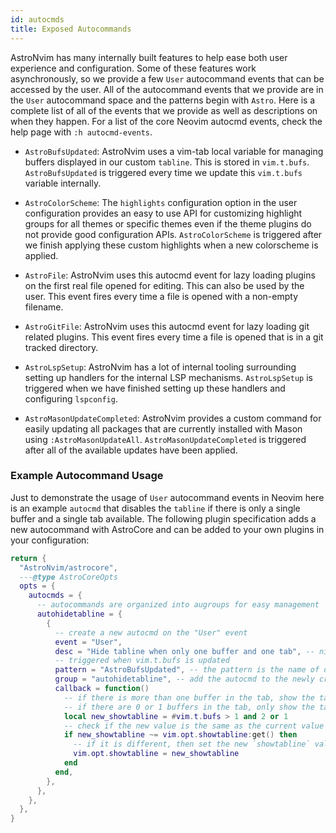 ```yaml
---
id: autocmds
title: Exposed Autocommands
---
```


AstroNvim has many internally built features to help ease both user experience
and configuration. Some of these features work asynchronously, so we provide a
few `User` autocommand events that can be accessed by the user. All of the
autocommand events that we provide are in the `User` autocommand space and the
patterns begin with `Astro`. Here is a complete list of all of the events that
we provide as well as descriptions on when they happen. For a list of the core
Neovim autocmd events, check the help page with `:h autocmd-events`.

- `AstroBufsUpdated`: AstroNvim uses a vim-tab local variable for managing
  buffers displayed in our custom `tabline`. This is stored in `vim.t.bufs`.
  `AstroBufsUpdated` is triggered every time we update this `vim.t.bufs`
  variable internally.

- `AstroColorScheme`: The `highlights` configuration option in the user
  configuration provides an easy to use API for customizing highlight groups
  for all themes or specific themes even if the theme plugins do not provide
  good configuration APIs. `AstroColorScheme` is triggered after we finish
  applying these custom highlights when a new colorscheme is applied.

- `AstroFile`: AstroNvim uses this autocmd event for lazy loading plugins
  on the first real file opened for editing. This can also be used by the user.
  This event fires every time a file is opened with a non-empty filename.

- `AstroGitFile`: AstroNvim uses this autocmd event for lazy loading git related
  plugins. This event fires every time a file is opened that is in a git tracked
  directory.

- `AstroLspSetup`: AstroNvim has a lot of internal tooling surrounding setting
  up handlers for the internal LSP mechanisms. `AstroLspSetup` is triggered when
  we have finished setting up these handlers and configuring `lspconfig`.

- `AstroMasonUpdateCompleted`: AstroNvim provides a custom command for easily
  updating all packages that are currently installed with Mason using
  `:AstroMasonUpdateAll`. `AstroMasonUpdateCompleted` is triggered after all of the
  available updates have been applied.

### Example Autocommand Usage

Just to demonstrate the usage of `User` autocommand events in Neovim here is an
example `autocmd` that disables the `tabline` if there is only a single buffer
and a single tab available. The following plugin specification adds a new
autocommand with AstroCore and can be added to your own plugins in your
configuration:

```lua
return {
  "AstroNvim/astrocore",
  ---@type AstroCoreOpts
  opts = {
    autocmds = {
      -- autocommands are organized into augroups for easy management
      autohidetabline = {
        {
          -- create a new autocmd on the "User" event
          event = "User",
          desc = "Hide tabline when only one buffer and one tab", -- nice description
          -- triggered when vim.t.bufs is updated
          pattern = "AstroBufsUpdated", -- the pattern is the name of our User autocommand events
          group = "autohidetabline", -- add the autocmd to the newly created augroup
          callback = function()
            -- if there is more than one buffer in the tab, show the tabline
            -- if there are 0 or 1 buffers in the tab, only show the tabline if there is more than one vim tab
            local new_showtabline = #vim.t.bufs > 1 and 2 or 1
            -- check if the new value is the same as the current value
            if new_showtabline ~= vim.opt.showtabline:get() then
              -- if it is different, then set the new `showtabline` value
              vim.opt.showtabline = new_showtabline
            end
          end,
        },
      },
    },
  },
}
```

